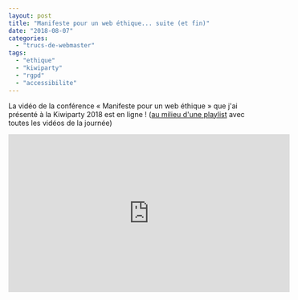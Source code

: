 ```yaml
---
layout: post
title: "Manifeste pour un web éthique... suite (et fin)"
date: "2018-08-07"
categories: 
  - "trucs-de-webmaster"
tags: 
  - "ethique"
  - "kiwiparty"
  - "rgpd"
  - "accessibilite"
---
```


La vidéo de la conférence « Manifeste pour un web éthique » que j'ai présenté à la Kiwiparty 2018 est en ligne ! ([au milieu d'une playlist](https://www.youtube.com/playlist?list=PL-U84vmvcJwUdcIOpIDXgNoVhNWLLpxRc) avec toutes les vidéos de la journée)

<div class="center"><iframe width="560" height="315" src="https://www.youtube.com/embed/vNYE9lLMyX4?rel=0" frameborder="0" allow="autoplay; encrypted-media" allowfullscreen></iframe></div>
